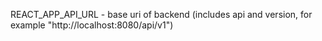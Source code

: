 REACT_APP_API_URL - base uri of backend (includes api and version, for example "http://localhost:8080/api/v1")